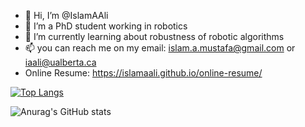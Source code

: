 - 👋 Hi, I’m @IslamAAli
- 👀 I’m a PhD student working in robotics
- 🌱 I’m currently learning about robustness of robotic algorithms
- 📫 you can reach me on my email: islam.a.mustafa@gmail.com or iaali@ualberta.ca
- Online Resume: https://islamaali.github.io/online-resume/

<!---
IslamAAli/IslamAAli is a ✨ special ✨ repository because its `README.md` (this file) appears on your GitHub profile.
You can click the Preview link to take a look at your changes.
--->

[![Top Langs](https://github-readme-stats.vercel.app/api/top-langs/?username=IslamAAli&layout=compact)](https://github.com/anuraghazra/github-readme-stats)

![Anurag's GitHub stats](https://github-readme-stats.vercel.app/api?username=IslamAAli&show_icons=true)
